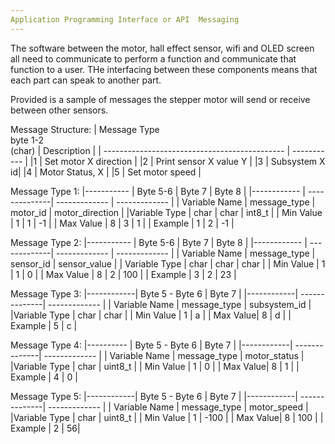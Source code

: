 ```yaml
---
Application Programming Interface or API  Messaging
---
```

The software between the motor, hall effect sensor, wifi and OLED screen all need to communicate to perform a function and communicate that function to a user. 
THe interfacing between these components means that each part can speak to another part. 

Provided is a sample of messages the stepper motor will send or receive between other sensors. 

Message Structure:
| Message Type <br /> byte 1-2 <br /> (char)         | Description |
| --------------------------------------------- | ----------- |
|1                                              | Set motor X direction |
|2                                              | Print sensor X value Y |
|3                                              | Subsystem X id|
|4                                              | Motor Status, X |
|5                                              | Set motor speed |



Message Type 1:
|-----------    | Byte 5-6      | Byte 7        |   Byte 8 |
|------------   | --------------| ------------- | ------------- |
| Variable Name | message_type  | motor_id      | motor_direction |
|Variable Type  | char          | char          | int8_t |
| Min Value     | 1             | 1             | -1 |
| Max Value     | 8             | 3             | 1 |
| Example       | 1             | 2             | -1 |


Message Type 2:
|-----------    | Byte 5-6     | Byte 7        | Byte 8 |
|------------   | -------------| ------------- | ------------- |
| Variable Name | message_type | sensor_id     | sensor_value |
| Variable Type | char         | char          | char |
| Min Value     | 1            | 1             | 0 |
| Max Value     | 8            | 2             |  100 |
| Example       | 3            | 2             | 23 |


Message Type 3:
|------------| Byte 5 - Byte 6 | Byte 7 |
|------------| --------------| ------------- |
| Variable Name | message_type | subsystem_id |
|Variable Type | char | char |
| Min Value | 1 | a |
| Max Value| 8 | d |
| Example | 5 | c |


Message Type 4:
|----------  | Byte 5 - Byte 6 | Byte 7 |
|------------| --------------| ------------- |
| Variable Name | message_type | motor_status |
|Variable Type | char | uint8_t |
| Min Value | 1 | 0 |
| Max Value| 8 | 1 |
| Example | 4 | 0 |


Message Type 5:
|------------| Byte 5 - Byte 6 | Byte 7 |
|------------| --------------| ------------- |
| Variable Name | message_type | motor_speed |
|Variable Type | char | uint8_t |
| Min Value | 1 | -100 |
| Max Value| 8 | 100 |
| Example | 2 | 56|

